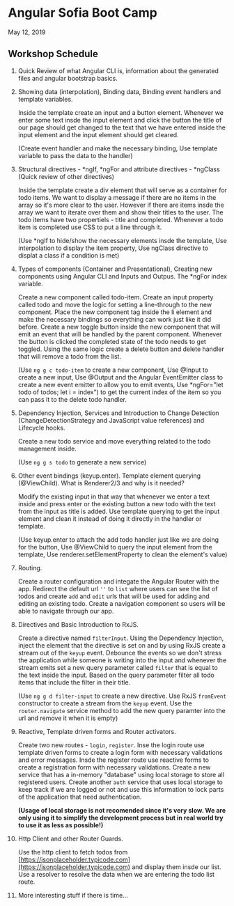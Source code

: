 # Angular Sofia Boot Camp

May 12, 2019

## Workshop Schedule

1. Quick Review of what Angular CLI is, information about the generated files and angular bootstrap basics.

2. Showing data (interpolation), Binding data, Binding event handlers and template variables.
  
    Inside the template create an input and a button element. Whenever we enter some text insde the input element and click the button the title of our page should get changed to the text that we have entered inside the input element and the input element should get cleared.
    
    (Create event handler and make the necessary binding, Use template variable to pass the data to the handler)

3. Structural directives - *ngIf, *ngFor and attribute directives - *ngClass (Quick review of other directives)

    Inside the template create a div element that will serve as a container for todo items. We want to display a message if there are no items in the array so it's more clear to the user. However if there are items insde the array we want to iterate over them and show their titles to the user. The todo items have two propertiels - title and completed. Whenever a todo item is completed use CSS to put a line through it.

    (Use *ngIf to hide/show the necessary elements insde the template, Use interpolation to display the item property, Use ngClass directive to displat a class if a condition is met)

4. Types of components (Container and Presentational), Creating new components using Angular CLI and Inputs and Outpus. The *ngFor index variable.

    Create a new component called todo-item. Create an input property called todo and move the logic for setting a line-through to the new component. Place the new component tag inside the li element and make the necessary bindings so everything can work just like it did before. Create a new toggle button inside the new component that will emit an event that will be handled by the parent component. Whenever the button is clicked the completed state of the todo needs to get toggled. Using the same logic create a delete button and delete handler that will remove a todo from the list.

    (Use `ng g c todo-item` to create a new component, Use @Input to create a new input, Use @Output and the Angular EventEmitter class to create a new event emitter to allow you to emit events, Use *ngFor="let todo of todos; let i = index") to get the current index of the item so you can pass it to the delete todo handler.

5. Dependency Injection, Services and Introduction to Change Detection (ChangeDetectionStrategy and JavaScript value references) and Lifecycle hooks.

    Create a new todo service and move everything related to the todo management inside. 

    (Use `ng g s todo` to generate a new service)

6. Other event bindings (keyup.enter). Template element querying (@ViewChild). What is Renderer2/3 and why is it needed?

    Modify the existing input in that way that whenever we enter a text inside and press enter or the existing button a new todo with the text from the input as title is added. Use template querying to get the input element and clean it instead of doing it directly in the handler or template.

    (Use keyup.enter to attach the add todo handler just like we are doing for the button, Use @ViewChild to query the input element from the template, Use renderer.setElementProperty to clean the element's value)

7. Routing.

    Create a router configuration and integate the Angular Router with the app. Redirect the default url `''` to `list` where users can see the list of todos and create `add` and `edit` urls that will be used for adding and editing an existing todo. Create a navigation component so users will be able to navigate through our app.

8. Directives and Basic Introduction to RxJS.

    Create a directive named `filterInput`. Using the Dependency Injection, inject the element that the directive is set on and by using RxJS create a stream out of the `keyup` event. Debounce the events so we don't stress the application while someone is writing into the input and whenever the stream emits set a new query parameter called `filter` that is equal to the text inside the input. Based on the query parameter filter all todo items that include the filter in their title.

    (Use `ng g d filter-input` to create a new directive. Use RxJS `fromEvent` constructor to create a stream from the `keyup` event. Use the `router.navigate` service method to add the new query paramter into the url and remove it when it is empty)

9. Reactive, Template driven forms and Router activators.

    Create two new routes - `login`, `register`. Inse the login route use template driven forms to create a login form with necessary validations and error messages. Insde the register route use reactive forms to create a registration form with necessary validations. Create a new service that has a in-memory "database" using local storage to store all registered users. Create another `auth` service that uses local storage to keep track if we are logged or not and use this information to lock parts of the application that need authentication.
    
    **(Usage of local storage is not recomended since it's very slow. We are only using it to simplify the development process but in real world try to use it as less as possible!)**

10. Http Client and other Router Guards.

    Use the http client to fetch todos from [https://jsonplaceholder.typicode.com](https://jsonplaceholder.typicode.com) and display them insde our list. Use a resolver to resolve the data when we are entering the todo list route.

11. More interesting stuff if there is time...